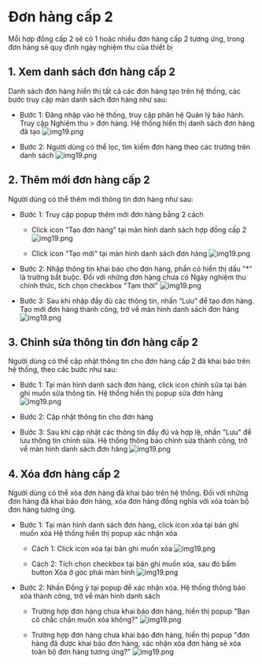 # Đơn hàng cấp 2

Mỗi hợp đồng cấp 2 sẽ có 1 hoặc nhiều đơn hàng cấp 2 tương ứng, trong đơn hàng sẽ quy định ngày nghiệm thu của thiết bị

## 1. Xem danh sách đơn hàng cấp 2

Danh sách đơn hàng hiển thị tất cả các đơn hàng tạo trên hệ thống, các bước truy cập màn danh sách đơn hàng như sau:

- Bước 1: Đăng nhập vào hệ thống, truy cập phân hệ Quản lý bảo hành. Truy cập Nghiệm thu > đơn hàng. Hệ thống hiển thị danh sách đơn hàng đã tạo
![img19.png](/img/so_lv2/so_ds.png)

- Bước 2: Người dùng có thể lọc, tìm kiếm đơn hàng theo các trường trên danh sách
![img19.png](/img/so_lv2/so_ds1.png)

## 2. Thêm mới đơn hàng cấp 2

Người dùng có thể thêm mới thông tin đơn hàng như sau:

- Bước 1: Truy cập popup thêm mới đơn hàng bằng 2 cách
  - Click icon "Tạo đơn hàng" tại màn hình danh sách hợp đồng cấp 2
![img19.png](/img/so_lv2/so_tao1.png)

  - Click icon "Tạo mới" tại màn hình danh sách đơn hàng
![img19.png](/img/so_lv2/so_tao2.png)

- Bước 2: Nhập thông tin khai báo cho đơn hàng, phần có hiển thị dấu "*" là trường bắt buộc. Đối với những đơn hàng chưa có Ngày nghiệm thu chính thức, tích chọn checkbox "Tạm thời"
![img19.png](/img/so_lv2/so_tao3.png)

- Bước 3: Sau khi nhập đầy đủ các thông tin, nhấn “Lưu” để tạo đơn hàng. Tạo mới đơn hàng thành công, trở về màn hình danh sách đơn hàng
![img19.png](/img/so_lv2/so_tao4.png)

## 3. Chỉnh sửa thông tin đơn hàng cấp 2

Người dùng có thể cập nhật thông tin cho đơn hàng cấp 2 đã khai báo trên hệ thống, theo các bước như sau:

- Bước 1: Tại màn hình danh sách đơn hàng, click icon chỉnh sửa tại bản ghi muốn sửa thông tin. Hệ thống hiển thị popup sửa đơn hàng
![img19.png](/img/so_lv2/so_sua1.png)

- Bước 2: Cập nhật thông tin cho đơn hàng

- Bước 3: Sau khi cập nhật các thông tin đầy đủ và hợp lệ, nhấn "Lưu" để lưu thông tin chỉnh sửa. Hệ thống thông báo chỉnh sửa thành công, trở về màn hình danh sách đơn hàng
![img19.png](/img/so_lv2/so_sua2.png)

## 4. Xóa đơn hàng cấp 2

Người dùng có thể xóa đơn hàng đã khai báo trên hệ thống. Đối với những đơn hàng đã khai báo đơn hàng, xóa đơn hàng đồng nghĩa với xóa toàn bộ đơn hàng tương ứng.

- Bước 1: Tại màn hình danh sách đơn hàng, click icon xóa tại bản ghi muốn xóa Hệ thống hiển thị popup xác nhận xóa
  - Cách 1: Click icon xóa tại bản ghi muốn xóa
![img19.png](/img/so_lv2/so_xoa1.png)

  - Cách 2: Tích chọn checkbox tại bản ghi muốn xóa, sau đó bấm button Xóa ở góc phải màn hình
![img19.png](/img/so_lv2/so_xoa2.png)

- Bước 2: Nhấn Đồng ý tại popup để xác nhận xóa. Hệ thống thông báo xóa thành công, trở về màn hình danh sách
  - Trường hợp đơn hàng chưa khai báo đơn hàng, hiển thị popup "Bạn có chắc chắn muốn xóa không?"
![img19.png](/img/so_lv2/so_xoa3.png)
 
  - Trường hợp đơn hàng chưa khai báo đơn hàng, hiển thị popup "đơn hàng đã được khai báo đơn hàng, xác nhận xóa đơn hàng sẽ xóa toàn bộ đơn hàng tương ứng?"
![img19.png](/img/so_lv2/so_xoa4.png)

